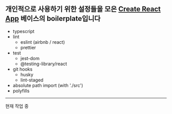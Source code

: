 ## 개인적으로 사용하기 위한 설정들을 모은 [Create React App](https://github.com/facebook/create-react-app) 베이스의 boilerplate입니다

- typescript
- lint
  - eslint (airbnb / react)
  - prettier
- test
  - jest-dom
  - @testing-library/react
- git hooks
  - husky
  - lint-staged
- absolute path import (with './src')
- polyfills

---

현재 작업 중
